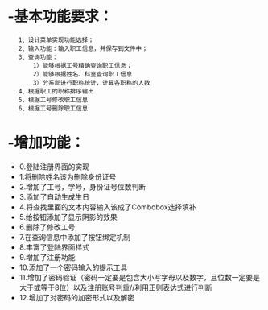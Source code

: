 # -基本功能要求：
       1、设计菜单实现功能选择；   
       2、输入功能：输入职工信息，并保存到文件中；
       3、查询功能：
           1）能够根据工号精确查询职工信息；
           2）能够根据姓名、科室查询职工信息
	       3）分系部进行职称统计，计算各职称的人数
       4、根据职工的职称排序输出
       5、根据工号修改职工信息
       6、根据工号删除职工信息
       
 # -增加功能：
 * 0.登陆注册界面的实现
 * 1.将删除姓名该为删除身份证号
 * 2.增加了工号，学号，身份证号位数判断
 * 3.添加了自动生成生日
 * 4.将查找里面的文本内容输入该成了Combobox选择填补
 * 5.给按钮添加了显示阴影的效果
 * 6.删除了修改工号
 * 7.在查询信息中添加了按钮绑定机制
 * 8.丰富了登陆界面样式
 * 9.增加了注册功能
 * 10.添加了一个密码输入的提示工具
 * 11.增加了密码验证（密码一定要是包含大小写字母以及数字，且位数一定要是大于或等于8位）以及注册账号判重//利用正则表达式进行判断
 * 12.增加了对密码的加密形式以及解密
